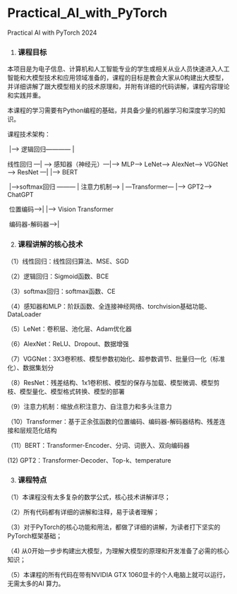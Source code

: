 # Practical_AI_with_PyTorch
Practical AI with PyTorch 2024

1. ### 课程目标

本项目是为电子信息、计算机和人工智能专业的学生或相关从业人员快速进入人工智能和大模型技术和应用领域准备的，课程的目标是教会大家从0构建出大模型，并详细讲解了跟大模型相关的技术原理和，并附有详细的代码讲解，课程内容理论和实践并重。

本课程的学习需要有Python编程的基础，并具备少量的机器学习和深度学习的知识。

课程技术架构：

​                   |—>  逻辑回归————   | 

线性回归 —| —> 感知器（神经元）—|—> MLP—> LeNet—> AlexNet—> VGGNet—> ResNet  —|                               |—> BERT

​                   |—>softmax回归 ———  |                                                                   注意力机制——> |  —Transformer—  |—> GPT2—> ChatGPT

​                                                                                                                                    位置编码——>|                               |—> Vision Transformer

​                                                                                                                            编码器-解码器——>|               

2. ### 课程讲解的核心技术

（1）线性回归：线性回归算法、MSE、SGD

（2）逻辑回归：Sigmoid函数、BCE

（3）softmax回归：softmax函数、CE

（4）感知器和MLP：阶跃函数、全连接神经网络、torchvision基础功能、DataLoader

（5）LeNet：卷积层、池化层、Adam优化器

（6）AlexNet：ReLU、Dropout、数据增强

（7）VGGNet：3X3卷积核、模型参数初始化、超参数调节、批量归一化（标准化）、数据集划分

（8）ResNet：残差结构、1x1卷积核、模型的保存与加载、模型微调、模型剪枝、模型量化、模型格式转换、模型的部署

（9）注意力机制：缩放点积注意力、自注意力和多头注意力

（10）Transformer：基于正余弦函数的位置编码、编码器-解码器结构、残差连接和层规范化结构

（11）BERT：Transformer-Encoder、分词、词嵌入、双向编码器

  (12)  GPT2：Transformer-Decoder、Top-k、temperature

3. ### 课程特点

（1）本课程没有太多复杂的数学公式，核心技术讲解详尽；

（2）所有代码都有详细的讲解和注释，易于读者理解；

（3）对于PyTorch的核心功能和用法，都做了详细的讲解，为读者打下坚实的PyTorch框架基础；

（4)  从0开始一步步构建出大模型，为理解大模型的原理和开发准备了必需的核心知识；

（5）本课程的所有代码在带有NVIDIA GTX 1060显卡的个人电脑上就可以运行，无需太多的AI 算力。



​                                                                                                    

​                                                                                             



​                                 
